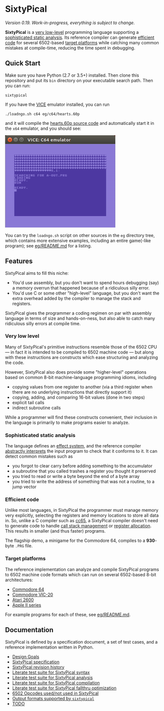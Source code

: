 SixtyPical
==========

_Version 0.19.  Work-in-progress, everything is subject to change._

**SixtyPical** is a [very low-level](#very-low-level) programming language
supporting a [sophisticated static analysis](#sophisticated-static-analysis).
Its reference compiler can generate [efficient code](#efficient-code) for
several 6502-based [target platforms](#target-platforms) while catching many
common mistakes at compile-time, reducing the time spent in debugging.

Quick Start
-----------

Make sure you have Python (2.7 or 3.5+) installed.  Then
clone this repository and put its `bin` directory on your
executable search path.  Then you can run:

    sixtypical

If you have the [VICE][] emulator installed, you can run

    ./loadngo.sh c64 eg/c64/hearts.60p

and it will compile the [hearts.60p source code](eg/c64/hearts.60p) and
automatically start it in the `x64` emulator, and you should see:

![Screenshot of result of running hearts.60p](images/hearts.png?raw=true)

You can try the `loadngo.sh` script on other sources in the `eg` directory
tree, which contains more extensive examples, including an entire
game(-like program); see [eg/README.md](eg/README.md) for a listing.

Features
--------

SixtyPical aims to fill this niche:

*   You'd use assembly, but you don't want to spend hours
    debugging (say) a memory overrun that happened because of a
    ridiculous silly error.
*   You'd use C or some other "high-level" language, but you don't
    want the extra overhead added by the compiler to manage the
    stack and registers.

SixtyPical gives the programmer a coding regimen on par with assembly
language in terms of size and hands-on-ness, but also able to catch
many ridiculous silly errors at compile time.

### Very low level

Many of SixtyPical's primitive instructions resemble
those of the 6502 CPU — in fact it is intended to be compiled to
6502 machine code — but along with these instructions are
constructs which ease structuring and analyzing the code.

However, SixtyPical also does provide some "higher-level" operations
based on common 8-bit machine-language programming idioms, including

*   copying values from one register to another (via a third register when
    there are no underlying instructions that directly support it)
*   copying, adding, and comparing 16-bit values (done in two steps)
*   explicit tail calls
*   indirect subroutine calls

While a programmer will find these constructs convenient, their
inclusion in the language is primarily to make programs easier to analyze.

### Sophisticated static analysis

The language defines an [effect system][], and the reference
compiler [abstractly interprets][] the input program to check that
it conforms to it.  It can detect common mistakes such as

*   you forgot to clear carry before adding something to the accumulator
*   a subroutine that you called trashes a register you thought it preserved
*   you tried to read or write a byte beyond the end of a byte array
*   you tried to write the address of something that was not a routine, to
    a jump vector

### Efficient code

Unlike most languages, in SixtyPical the programmer must manage memory very
explicitly, selecting the registers and memory locations to store all data in.
So, unlike a C compiler such as [cc65][], a SixtyPical compiler doesn't need
to generate code to handle [call stack management][] or [register allocation][].
This results in smaller (and thus faster) programs.

The flagship demo, a minigame for the Commodore 64, compiles to
a **930**-byte `.PRG` file.

### Target platforms

The reference implementation can analyze and compile SixtyPical programs to
6502 machine code formats which can run on several 6502-based 8-bit architectures:

*   [Commodore 64][]
*   [Commodore VIC-20][]
*   [Atari 2600][]
*   [Apple II series][]

For example programs for each of these, see [eg/README.md](eg/README.md).

Documentation
-------------

SixtyPical is defined by a specification document, a set of test cases,
and a reference implementation written in Python.

*   [Design Goals](doc/Design%20Goals.md)
*   [SixtyPical specification](doc/SixtyPical.md)
*   [SixtyPical revision history](HISTORY.md)
*   [Literate test suite for SixtyPical syntax](tests/SixtyPical%20Syntax.md)
*   [Literate test suite for SixtyPical analysis](tests/SixtyPical%20Analysis.md)
*   [Literate test suite for SixtyPical compilation](tests/SixtyPical%20Compilation.md)
*   [Literate test suite for SixtyPical fallthru optimization](tests/SixtyPical%20Fallthru.md)
*   [6502 Opcodes used/not used in SixtyPical](doc/6502%20Opcodes.md)
*   [Output formats supported by `sixtypical`](doc/Output%20Formats.md)
*   [TODO](TODO.md)

[effect system]: https://en.wikipedia.org/wiki/Effect_system
[abstractly interprets]: https://en.wikipedia.org/wiki/Abstract_interpretation
[call stack management]: https://en.wikipedia.org/wiki/Call_stack
[register allocation]: https://en.wikipedia.org/wiki/Register_allocation
[VICE]: http://vice-emu.sourceforge.net/
[cc65]: https://cc65.github.io/
[Commodore 64]: https://en.wikipedia.org/wiki/Commodore_64
[Commodore VIC-20]: https://en.wikipedia.org/wiki/Commodore_VIC-20
[Atari 2600]: https://en.wikipedia.org/wiki/Atari_2600
[Apple II series]: https://en.wikipedia.org/wiki/Apple_II_series

